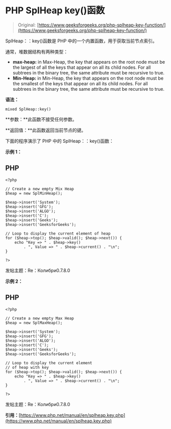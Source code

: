 # PHP SplHeap key()函数

> Original: [https://www.geeksforgeeks.org/php-splheap-key-function/](https://www.geeksforgeeks.org/php-splheap-key-function/)

SplHeap：：key()函数是 PHP 中的一个内置函数，用于获取当前节点索引。

通常，堆数据结构有两种类型：

*   **max-heap:** in Max-Heap, the key that appears on the root node must be the largest of all the keys that appear on all its child nodes. For all subtrees in the binary tree, the same attribute must be recursive to true.
*   **Min-Heap:** in Min-Heap, the key that appears on the root node must be the smallest of the keys that appear on all its child nodes. For all subtrees in the binary tree, the same attribute must be recursive to true.

**语法：**

```
mixed SplHeap::key()
```

**参数：**此函数不接受任何参数。

**返回值：**此函数返回当前节点的键。

下面的程序演示了 PHP 中的 SplHeap：：key()函数：

**示例 1：**

## PHP

```
<?php 

// Create a new empty Mix Heap 
$heap = new SplMinHeap(); 

$heap->insert('System'); 
$heap->insert('GFG'); 
$heap->insert('ALGO'); 
$heap->insert('C');
$heap->insert('Geeks'); 
$heap->insert('GeeksforGeeks'); 

// Loop to display the current element of heap
for ($heap->top(); $heap->valid(); $heap->next()) {
    echo "Key => " . $heap->key() 
        . ", Value => " . $heap->current() . "\n";
}

?>
```

发帖主题：Re：Колибри0.7.8.0

**示例 2：**

## PHP

```
<?php 

// Create a new empty Max Heap 
$heap = new SplMaxHeap(); 

$heap->insert('System'); 
$heap->insert('GFG'); 
$heap->insert('ALGO'); 
$heap->insert('C');
$heap->insert('Geeks'); 
$heap->insert('GeeksforGeeks'); 

// Loop to display the current element
// of heap with key
for ($heap->top(); $heap->valid(); $heap->next()) {
    echo "Key => " . $heap->key() 
        . ", Value => " . $heap->current() . "\n";
}

?>
```

发帖主题：Re：Колибри0.7.8.0

**引用：**[https://www.php.net/manual/en/splheap.key.php](https://www.php.net/manual/en/splheap.key.php)